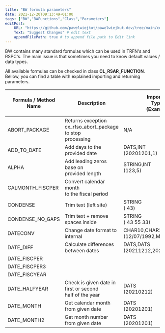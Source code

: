 ```yaml
---
title: "BW formula parameters"
date: 2021-12-20T09:13:49+01:00
tags: ["BW","BWFunctions","Class","Parameters"]
editPost:
    URL: "https://github.com/pawelwiejkut/pawelwiejkut.dev/tree/main/content"
    Text: "Suggest Changes" # edit text
    appendFilePath: true # to append file path to Edit link
---
```


BW contains many standard formulas which can be used in TRFN's and RSPC's. The main issue is that sometimes you need to know default values / data types. 

All available formulas can be checked in class **CL_RSAR_FUNCTION**. Bellow, you can find a table with explained importing and returning parameters.

| Formula / Method Name | Description                                                       | Importing<br>Types<br>(Example)                  | Returning<br>Types<br>(Example<br>result) |
|-----------------------|-------------------------------------------------------------------|--------------------------------------------------|-------------------------------------------|
| ABORT_PACKAGE         | Returns exception <br>cx_rfso_abort_package to stop<br>processing | N/A                                              | N/A                                       |
| ADD_TO_DATE           | Add days to the provided date                                     | DATS,INT<br>(20201201,1)                         | DATS<br>20201202                          |
| ALPHA                 | Add leading zeros base on<br>provided length                      | STRING,INT <br>(123,5)                           | STRING<br>00123                           |
| CALMONTH_FISCPER      | Convert calendar month <br>to the fiscal period                   |                                                  |                                           |
| CONDENSE              | Trim text (left site)                                             | STRING<br>( 43)                                  | STRING<br>'43'                            |
| CONDENSE_NO_GAPS      | Trim text + remove spaces inside                                  | STRING<br>( 43 55 33)                            | STRING<br>'435533'                        |
| DATECONV              | Change date format to internal                                    | CHAR10,CHAR10,CHAR1<br>(12/07/1992,MM/DD/YYYY,/) | DATS<br>19921207                          |
| DATE_DIFF             | Calculate differences between dates                               | DATS,DATS<br>(20211212,20211215)                 | INT<br>3                                  |
| DATE_FISCPER          |                                                                   |                                                  |                                           |
| DATE_FISCPER3         |                                                                   |                                                  |                                           |
| DATE_FISCYEAR         |                                                                   |                                                  |                                           |
| DATE_HALFYEAR         | Check is given date in first or second<br>half of the year        | DATS<br>(20210212)                               | NUMC<br>1                                 |
| DATE_MONTH            | Get calendar month from given date                                | DATS<br>(20201201)                               | NUMC<br>202012                            |
| DATE_MONTH2           | Get month number from given date                                  | DATS<br>(20201201)                               | NUMC<br>12                                |
